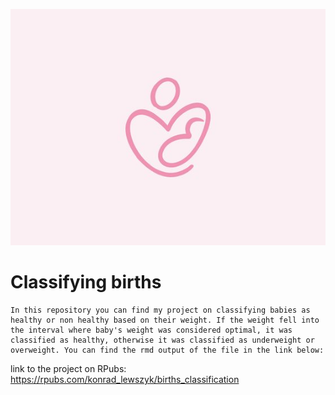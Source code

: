 ![](mother_child.jpg)

# Classifying births

    In this repository you can find my project on classifying babies as healthy or non healthy based on their weight. If the weight fell into the interval where baby's weight was considered optimal, it was classified as healthy, otherwise it was classified as underweight or overweight. You can find the rmd output of the file in the link below:
link to the project on RPubs: https://rpubs.com/konrad_lewszyk/births_classification
